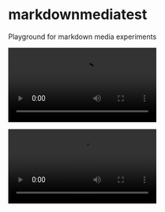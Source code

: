 # markdownmediatest
Playground for markdown media experiments

<video src="https://github.com/dandydanny/markdownmediatest/blob/master/readme.mp4"></video>

![image](https://github.com/dandydanny/markdownmediatest/blob/master/readme.mp4)
